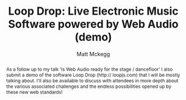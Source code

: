 --- 
  title: "Loop Drop: Live Electronic Music Software powered by Web Audio (demo)" 
  abstract: "As a follow up to my talk 'Is Web Audio ready for the stage / dancefloor' I also submit a demo of the software Loop Drop (http:// loopjs.com) that I will be mostly talking about. I'll also be available to discuss with attendees in more depth about the various associated challenges and the endless possibilities opened up by these new web standards!" 
  address: "London" 
  author: "Matt Mckegg" 
  booktitle: "Proceedings of the International Web Audio Conference" 
  editor: "Florian Thalmann, Sebastian Ewert" 
  month: "Proceedings of the International Web Audio Conference"
  pages: "2017" 
  publisher: "Queen Mary University of London" 
  series: "WAC '17"
  type: "Demo"  
  year: "2017" 
  id: "2017_EA_32" 
  tags: year2017
  media: none 
  pdflink: /_data/papers/pdf/2017/2017_32.pdf
  ISSN: 2663-5844
---